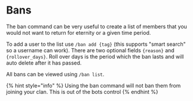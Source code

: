 # Bans

The ban command can be very useful to create a list of members that you would not want to return for eternity or a given time period.

To add a user to the list use `/ban add {tag}` (this supports "smart search" so a username can work). There are two optional fields `{reason}` and `{rollover_days}`. Roll over days is the period which the ban lasts and will auto delete after it has passed.

All bans can be viewed using `/ban list`.

{% hint style="info" %}
Using the ban command will not ban them from joining your clan. This is out of the bots control
{% endhint %}

